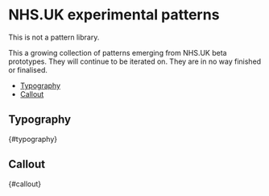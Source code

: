 # NHS.UK experimental patterns

This is not a pattern library.

This a growing collection of patterns emerging from NHS.UK beta prototypes. They will continue to be iterated on. They are in no way finished or finalised.

- [Typography](#typography)
- [Callout](#callout)

## Typography
{#typography}



## Callout
{#callout}





